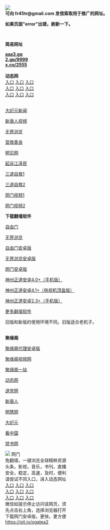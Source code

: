 <td align="center"><a target="_blank" href="https://raw.githubusercontent.com/szzd1/2/master/6.JPG"><img src="https://raw.githubusercontent.com/szzd1/2/master/6.JPG" style="max-width:100%;"></a></td><br>
<strong>可向 fr45tr@gmail.com 发信索取用于推广的网址。</strong>
<p><strong>如果页面"error"出错，刷新一下。</strong></p>
<br>
<p><strong>简易网址</strong></p>
<strong><a href="http://aaa3.gq">aaa3.gq</a></strong><br>
<strong><a href="http://2.gp/9999">2.gp/9999</a></strong><br>
<strong><a href="http://x.co/2555">x.co/2555</a></strong><br>
<br>
<strong>动态网</strong>
<br>
      <a href="http://t.cn/R1Z10yo" rel="nofollow">入口</a>
      <a href="http://219.85.108.204/1" rel="nofollow">入口</a>
      <a href="http://brbvmguv.gcashj.ml/70cdtw" rel="nofollow">入口</a><br>
      <a href="http://brbvmguv.gcashj.ml/70hdtw" rel="nofollow">入口</a>
      <a href="http://brbvmguv.gcashj.ml/70ip03dw" rel="nofollow">入口</a>
      <a href="http://brbvmguv.gcashj.ml/70fdtw" rel="nofollow">入口</a><br>
      <a href="http://brbvmguv.gcashj.ml/70sdtw" rel="nofollow">入口</a>
      <a href="http://brbvmguv.gcashj.ml/70ip04dw" rel="nofollow">入口</a>
      <a href="http://brbvmguv.gcashj.ml/70hdtw" rel="nofollow">入口</a><br>

<br>
<p><a href="http://t.cn/R1Z10V8" rel="nofollow">大纪元新闻</a></p>
<p><a href="http://t.cn/R1Z10Kz" rel="nofollow">新唐人视频</a></p>
<p><a href="http://t.cn/R1Z10md" rel="nofollow">无界浏览</a></p>
<p><a href="http://brbvmguv.gcashj.ml/70gqg" rel="nofollow">营救善良</a></p>
<p><a href="http://brbvmguv.gcashj.ml/mjw" rel="nofollow">明见网</a></p>
<p><a href="http://brbvmguv.gcashj.ml/70gsj" rel="nofollow">起诉江泽民</a></p>
<p><a href="http://t.cn/R1Z1pkE">三退自救1</a></p>
<p><a href="http://brbvmguv.gcashj.ml/70gst" rel="nofollow">三退自救2</a></p>
<p><a href="http://t.cn/R1Z1p1x" rel="nofollow">网门视频1</a></p>
<p><a href="http://sikmssl.nmeluml.ga" rel="nofollow">网门视频2</a></p>
<p><strong>下载翻墙软件</strong></p>


<p><a href="https://git.io/fgp" rel="nofollow">自由门</a></p>
<p><a href="https://git.io/vEJlj rel="nofollow">无界浏览</a></p>
<p><a href="https://git.io/fgma" rel="nofollow">自由门安卓版</a></p>
<p><a href="https://s3.amazonaws.com/693/um.apk" rel="nofollow">无界浏览安卓版</a></p>
<p><a href="https://git.io/ogatea2">网门安卓版</a></p>
<p><a href="https://git.io/vQjqe" rel="nofollow">神州正道安卓4.0+（手机版）</a></p>
<p><a href="https://git.io/vAonz" rel="nofollow">神州正道安卓4.1+（电视机顶盒版）</a></p>
<p><a href="https://git.io/vA5GO" rel="nofollow">神州正道安卓2.3+（手机版）</a></p>
<p><a href="https://github.com/bannedbook/fanqiang/wiki">更多翻墙软件</a></p>
旧版和新版的使用环境不同。旧版适合老机子。<br>


<br>
<p><strong>聚缘阁</strong></p>
<p><a href="https://github.com/hao369/a/raw/master/j8.apk">聚缘阁代理安卓版</a></p>
<p><a href="http://e3.s42f.ga/9.html" rel="nofollow">聚缘阁视频网</a></p>
<p><a href="http://j8.98uz.ga" rel="nofollow">聚缘阁一站</a></p>
<p><a href="http://e3.s42f.ga/523/?3654" rel="nofollow">动态网</a></p>
<p><a href="http://e3.s42f.ga/523/?id=8" rel="nofollow">退党网</a></p>
<p><a href="http://e3.s42f.ga/523/?id=5" rel="nofollow">新唐人</a></p>
<p><a href="http://e3.s42f.ga/523/?id=3" rel="nofollow">明慧网</a></p>
<p><a href="http://e3.s42f.ga/523/?id=7" rel="nofollow">大纪元</a></p>
<p><a href="http://e3.s42f.ga/523/?id=11" rel="nofollow">看中国</a></p>
<p><a href="http://e3.s42f.ga/523/?id=16" rel="nofollow">禁书网</a></p>
<td align="center"><a target="_blank" href="https://cloud.githubusercontent.com/assets/11880933/13434984/f430fae2-e012-11e5-814f-c2df1e82b247.jpg"><img src="https://cloud.githubusercontent.com/assets/11880933/13434984/f430fae2-e012-11e5-814f-c2df1e82b247.jpg" style="max-width:100%;"></a></td>
  </tr>
  <tr>
    <td align="center">网门<br>
      免翻墙，一键浏览全球精粹资源<br>
      头条，影视，音乐，书刊，直播<br>
      安全，稳定，高速，及时，便利<br>
    </td>
  </tr><tr>
    <td align="center">请尝试不同入口，进入动态网址<br>      
      <a href="https://s3.us-east-2.amazonaws.com/ogateh/show.htm?from=852" rel="nofollow">入口</a>
      <a href="https://s3.eu-west-2.amazonaws.com/ogatel/show.htm?from=852" rel="nofollow">入口</a>
      <a href="https://s3.amazonaws.com/ogate/show.htm?from=852" rel="nofollow">入口</a><br>
      <a href="https://s3.ap-northeast-2.amazonaws.com/ogates/show.htm?from=852" rel="nofollow">入口</a>
      <a href="https://s3.eu-central-1.amazonaws.com/ogatef/show.htm?from=852" rel="nofollow">入口</a>
      <a href="https://s3.ap-south-1.amazonaws.com/ogatem/show.htm?from=852" rel="nofollow">入口</a><br>
      <a href="https://s3-us-west-1.amazonaws.com/ogaten/show.htm?from=852" rel="nofollow">入口</a>
      <a href="https://s3.ca-central-1.amazonaws.com/ogatec/show.htm?from=852" rel="nofollow">入口</a>
      <a href="https://s3-ap-northeast-1.amazonaws.com/ogatet/show.htm?from=852" rel="nofollow">入口</a><br>
      微信如提示停止访问该网页，须<br>
      先点击右上角，选择浏览器打开<br>
    </td>
  </tr>
  <tr>
    <td align="center">
      下载网门安卓版，更快，更方便<br><a href="https://raw.githubusercontent.com/oGate2/up/master/oGate.apk" rel="nofollow">https://git.io/ogatea2</a><br>
